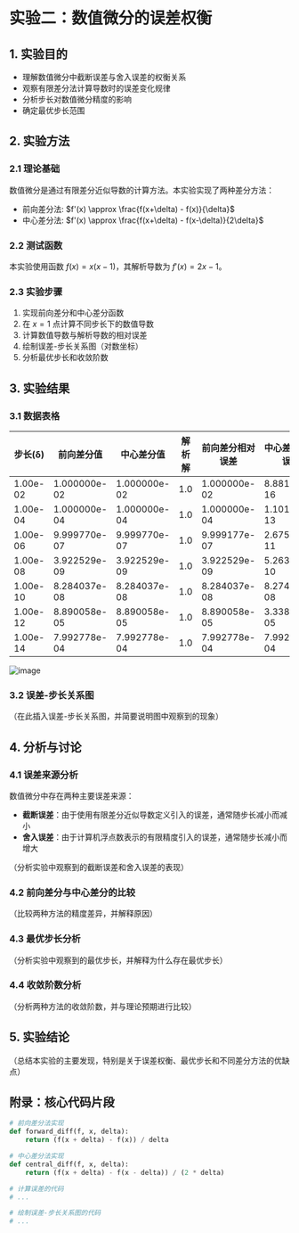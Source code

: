 # 实验二：数值微分的误差权衡

## 1. 实验目的
- 理解数值微分中截断误差与舍入误差的权衡关系
- 观察有限差分法计算导数时的误差变化规律
- 分析步长对数值微分精度的影响
- 确定最优步长范围

## 2. 实验方法
### 2.1 理论基础
数值微分是通过有限差分近似导数的计算方法。本实验实现了两种差分方法：
- 前向差分法: $f'(x) \approx \frac{f(x+\delta) - f(x)}{\delta}$
- 中心差分法: $f'(x) \approx \frac{f(x+\delta) - f(x-\delta)}{2\delta}$

### 2.2 测试函数
本实验使用函数 $f(x) = x(x-1)$，其解析导数为 $f'(x) = 2x - 1$。

### 2.3 实验步骤
1. 实现前向差分和中心差分函数
2. 在 $x=1$ 点计算不同步长下的数值导数
3. 计算数值导数与解析导数的相对误差
4. 绘制误差-步长关系图（对数坐标）
5. 分析最优步长和收敛阶数

## 3. 实验结果
### 3.1 数据表格
| 步长(δ) | 前向差分值 | 中心差分值 | 解析解 | 前向差分相对误差 | 中心差分相对误差 |
|---------|------------|------------|--------|------------------|------------------|
| 1.00e-02 |1.000000e-02  |1.000000e-02 | 1.0    |1.000000e-02      |8.881784e-16      |
| 1.00e-04 |1.000000e-04  |1.000000e-04 | 1.0    |1.000000e-04      |1.101341e-13      |
| 1.00e-06 |9.999770e-07  |9.999770e-07 | 1.0    |9.999177e-07      |2.675549e-11      |
| 1.00e-08 |3.922529e-09  |3.922529e-09 | 1.0    |3.922529e-09      |5.263561e-10      |
| 1.00e-10 |8.284037e-08  |8.284037e-08 | 1.0    |8.284037e-08      |8.274037e-08      |
| 1.00e-12 |8.890058e-05  |8.890058e-05 | 1.0    |8.890058e-05      |3.338943e-05      |
| 1.00e-14 |7.992778e-04  |7.992778e-04 | 1.0    |7.992778e-04      |7.992778e-04      |
![image](https://github.com/user-attachments/assets/935b192f-b1fd-4962-9b34-4d4b830e288d)


### 3.2 误差-步长关系图
（在此插入误差-步长关系图，并简要说明图中观察到的现象）

## 4. 分析与讨论
### 4.1 误差来源分析
数值微分中存在两种主要误差来源：
- **截断误差**：由于使用有限差分近似导数定义引入的误差，通常随步长减小而减小
- **舍入误差**：由于计算机浮点数表示的有限精度引入的误差，通常随步长减小而增大

（分析实验中观察到的截断误差和舍入误差的表现）

### 4.2 前向差分与中心差分的比较
（比较两种方法的精度差异，并解释原因）

### 4.3 最优步长分析
（分析实验中观察到的最优步长，并解释为什么存在最优步长）

### 4.4 收敛阶数分析
（分析两种方法的收敛阶数，并与理论预期进行比较）

## 5. 实验结论
（总结本实验的主要发现，特别是关于误差权衡、最优步长和不同差分方法的优缺点）

## 附录：核心代码片段
```python
# 前向差分法实现
def forward_diff(f, x, delta):
    return (f(x + delta) - f(x)) / delta

# 中心差分法实现
def central_diff(f, x, delta):
    return (f(x + delta) - f(x - delta)) / (2 * delta)

# 计算误差的代码
# ...

# 绘制误差-步长关系图的代码
# ...
```

